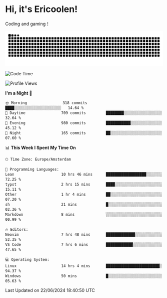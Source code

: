 # Hi, it's Ericoolen!
Coding and gaming！

<picture>
  <source media="(prefers-color-scheme: dark)" srcset="https://raw.githubusercontent.com/Eric-Song-Nop/Eric-Song-Nop/output/github-contribution-grid-snake-dark.svg">
  <source media="(prefers-color-scheme: light)" srcset="https://raw.githubusercontent.com/Eric-Song-Nop/Eric-Song-Nop/output/github-contribution-grid-snake.svg">
  <img alt="github contribution grid snake animation" src="https://raw.githubusercontent.com/Eric-Song-Nop/Eric-Song-Nop/output/github-contribution-grid-snake.svg">
</picture>

<!--START_SECTION:waka-->
![Code Time](http://img.shields.io/badge/Code%20Time-1%2C371%20hrs%2022%20mins-blue)

![Profile Views](http://img.shields.io/badge/Profile%20Views-0-blue)

**I'm a Night 🦉** 

```text
🌞 Morning                318 commits         ████░░░░░░░░░░░░░░░░░░░░░   14.64 % 
🌆 Daytime                709 commits         ████████░░░░░░░░░░░░░░░░░   32.64 % 
🌃 Evening                980 commits         ███████████░░░░░░░░░░░░░░   45.12 % 
🌙 Night                  165 commits         ██░░░░░░░░░░░░░░░░░░░░░░░   07.60 % 
```


📊 **This Week I Spent My Time On** 

```text
🕑︎ Time Zone: Europe/Amsterdam

💬 Programming Languages: 
Lean                     10 hrs 46 mins      ██████████████████░░░░░░░   72.25 % 
typst                    2 hrs 15 mins       ████░░░░░░░░░░░░░░░░░░░░░   15.11 % 
Other                    1 hr 4 mins         ██░░░░░░░░░░░░░░░░░░░░░░░   07.20 % 
sh                       21 mins             █░░░░░░░░░░░░░░░░░░░░░░░░   02.36 % 
Markdown                 8 mins              ░░░░░░░░░░░░░░░░░░░░░░░░░   00.99 % 

🔥 Editors: 
Neovim                   7 hrs 48 mins       █████████████░░░░░░░░░░░░   52.35 % 
VS Code                  7 hrs 6 mins        ████████████░░░░░░░░░░░░░   47.65 % 

💻 Operating System: 
Linux                    14 hrs 4 mins       ████████████████████████░   94.37 % 
Windows                  50 mins             █░░░░░░░░░░░░░░░░░░░░░░░░   05.63 % 
```


 Last Updated on 22/06/2024 18:40:50 UTC
<!--END_SECTION:waka-->
